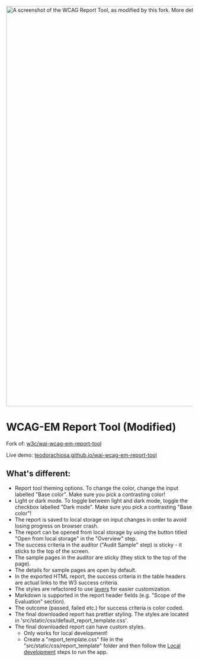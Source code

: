 <img width="1899" height="1079" alt="A screenshot of the WCAG Report Tool, as modified by this fork. More details about the changes can be found in the list below." src="https://github.com/user-attachments/assets/1d47ed85-3ecc-495d-96af-e97a0f4e4c73" />

# WCAG-EM Report Tool (Modified)

Fork of: [w3c/wai-wcag-em-report-tool](https://github.com/w3c/wai-wcag-em-report-tool)

Live demo: [teodorachiosa.github.io/wai-wcag-em-report-tool](https://teodorachiosa.github.io/wai-wcag-em-report-tool/)

## What's different:

- Report tool theming options. To change the color, change the input labelled "Base color". Make sure you pick a contrasting color!
- Light or dark mode. To toggle between light and dark mode, toggle the checkbox labelled "Dark mode". Make sure you pick a contrasting "Base color"!
- The report is saved to local storage on input changes in order to avoid losing progress on browser crash.
- The report can be opened from local storage by using the button titled "Open from local storage" in the "Overview" step.
- The success criteria in the auditor ("Audit Sample" step) is sticky - it sticks to the top of the screen.
- The sample pages in the auditor are sticky (they stick to the top of the page).
- The details for sample pages are open by default.
- In the exported HTML report, the success criteria in the table headers are actual links to the W3 success criteria.
- The styles are refactored to use [layers](https://developer.mozilla.org/en-US/docs/Web/CSS/@layer) for easier customization.
- Markdown is supported in the report header fields (e.g. "Scope of the Evaluation" section).
- The outcome (passed, failed etc.) for success criteria is color coded.
- The final downloaded report has prettier styling. The styles are located in 'src/static/css/default_report_template.css'.
- The final downloaded report can have custom styles.
  - Only works for local development!
  - Create a "report_template.css" file in the "src/static/css/report_template" folder and then follow the [Local development](https://github.com/w3c/wai-wcag-em-report-tool?tab=readme-ov-file#local-development) steps to run the app.
